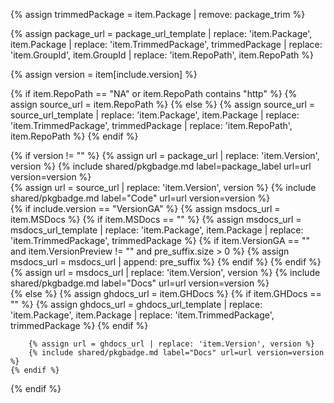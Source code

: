 {% assign trimmedPackage = item.Package | remove: package_trim %}

{% assign package_url = package_url_template | replace: 'item.Package', item.Package | replace: 'item.TrimmedPackage', trimmedPackage | replace: 'item.GroupId', item.GroupId | replace: 'item.RepoPath', item.RepoPath %}

{% assign version = item[include.version] %}

{% if item.RepoPath == "NA" or item.RepoPath contains "http" %}
    {% assign source_url = item.RepoPath %}
{% else %}
    {% assign source_url = source_url_template | replace: 'item.Package', item.Package | replace: 'item.TrimmedPackage', trimmedPackage | replace: 'item.RepoPath', item.RepoPath %}
{% endif %}

{% if version != "" %}
    {% assign url = package_url | replace: 'item.Version', version  %}
    {% include shared/pkgbadge.md  label=package_label url=url version=version %}
    <br/>
    {% assign url = source_url | replace: 'item.Version', version %}
    {% include shared/pkgbadge.md label="Code" url=url version=version %}
    <br/> 
    {% if include.version == "VersionGA" %}
        {% assign msdocs_url = item.MSDocs %}
        {% if item.MSDocs == "" %}
            {% assign msdocs_url = msdocs_url_template | replace: 'item.Package', item.Package | replace: 'item.TrimmedPackage', trimmedPackage %}
            {% if item.VersionGA == "" and item.VersionPreview != "" and pre_suffix.size > 0 %}
                {% assign msdocs_url = msdocs_url | append: pre_suffix %}
            {% endif %}
        {% endif %}
        {% assign url = msdocs_url | replace: 'item.Version', version %}
        {% include shared/pkgbadge.md label="Docs" url=url version=version %}  
    {% else %}
        {% assign ghdocs_url = item.GHDocs %}
        {% if item.GHDocs == "" %}
            {% assign ghdocs_url = ghdocs_url_template | replace: 'item.Package', item.Package | replace: 'item.TrimmedPackage', trimmedPackage %}
        {% endif %}
    
        {% assign url = ghdocs_url | replace: 'item.Version', version %}
        {% include shared/pkgbadge.md label="Docs" url=url version=version %}        
    {% endif %}
{% endif %}